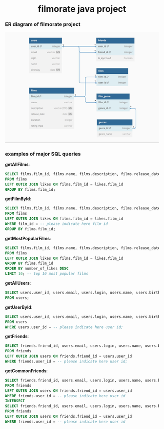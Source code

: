 <h1 align="center">filmorate java project</a> 
  
### ER diagram of filmorate project
![ER diagram of filmorate project](https://github.com/Stormblessed3D/java-filmorate/blob/add-database/ER_diagram.JPG)

### examples of major SQL queries
**getAllFilms**:
```sql
SELECT films.film_id, films.name, films.description, films.release_date, films.duration, films.rating_mpa, COUNT(likes.user_id)
FROM films
LEFT OUTER JOIN likes ON films.film_id = likes.film_id
GROUP BY films.film_id;
```

**getFilmById**:
```sql
SELECT films.film_id, films.name, films.description, films.release_date, films.duration, films.rating_mpa, COUNT(likes.user_id)
FROM films
LEFT OUTER JOIN likes ON films.film_id = likes.film_id
WHERE film_id = -- please indicate here film id
GROUP BY films.film_id;
```

**getMostPopularFilms**:
```sql
SELECT films.film_id, films.name, films.description, films.release_date, films.duration, films.rating_mpa, COUNT(likes.user_id) AS number_of_likes
FROM films
LEFT OUTER JOIN likes ON films.film_id = likes.film_id
GROUP BY films.film_id
ORDER BY number_of_likes DESC
LIMIT 10; -- top 10 most popular films
```

**getAllUsers**:
```sql
SELECT users.user_id, users.email, users.login, users.name, users.birthday
FROM users;
```

**getUserById**:
```sql
SELECT users.user_id, users.email, users.login, users.name, users.birthday
FROM users
WHERE users.user_id = -- please indicate here user id;
```

**getFriends**:
```sql
SELECT friends.friend_id, users.email, users.login, users.name, users.birthday
FROM friends
LEFT OUTER JOIN users ON friends.friend_id = users.user_id 
WHERE friends.user_id = -- please indicate here user id;
```

**getCommonFriends**:
```sql
SELECT friends.friend_id, users.email, users.login, users.name, users.birthday
FROM friends
LEFT OUTER JOIN users ON friends.friend_id = users.user_id 
WHERE friends.user_id = -- please indicate here user id
INTERSECT
SELECT friends.friend_id, users.email, users.login, users.name, users.birthday
FROM friends
LEFT OUTER JOIN users ON friends.friend_id = users.user_id 
WHERE friends.user_id = -- please indicate here user id
```
